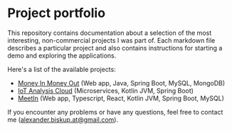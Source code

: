 # Project portfolio
This repository contains documentation about a selection of the most interesting, non-commercial projects I was part of.
Each markdown file describes a particular project and also contains instructions for starting a demo and exploring the applications.

Here's a list of the available projects:
- [Money In Money Out](https://github.com/AlexanderBiskup/project-portfolio/blob/master/money-in-money-out.md) (Web app, Java, Spring Boot, MySQL, MongoDB)
- [IoT Analysis Cloud](https://github.com/AlexanderBiskup/project-portfolio/blob/master/iot-analysis-cloud.md) (Microservices, Kotlin JVM, Spring Boot)
- [MeetIn](https://github.com/AlexanderBiskup/project-portfolio/blob/master/meet-in.md) (Web app, Typescript, React, Kotlin JVM, Spring Boot, MySQL)

If you encounter any problems or have any questions, feel free to contact me (alexander.biskup.at@gmail.com). 
